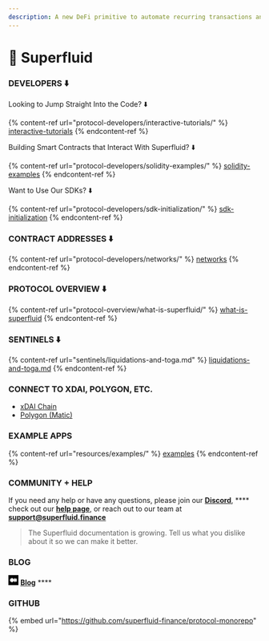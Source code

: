 ```yaml
---
description: A new DeFi primitive to automate recurring transactions and monetize Web3
---
```


# 🌊 Superfluid

### DEVELOPERS ⬇️

Looking to Jump Straight Into the Code? ⬇️

{% content-ref url="protocol-developers/interactive-tutorials/" %}
[interactive-tutorials](protocol-developers/interactive-tutorials/)
{% endcontent-ref %}

Building Smart Contracts that Interact With Superfluid? ⬇️

{% content-ref url="protocol-developers/solidity-examples/" %}
[solidity-examples](protocol-developers/solidity-examples/)
{% endcontent-ref %}

Want to Use Our SDKs? ⬇️

{% content-ref url="protocol-developers/sdk-initialization/" %}
[sdk-initialization](protocol-developers/sdk-initialization/)
{% endcontent-ref %}

### CONTRACT ADDRESSES ⬇️

{% content-ref url="protocol-developers/networks/" %}
[networks](protocol-developers/networks/)
{% endcontent-ref %}

### PROTOCOL OVERVIEW ⬇️

{% content-ref url="protocol-overview/what-is-superfluid/" %}
[what-is-superfluid](protocol-overview/what-is-superfluid/)
{% endcontent-ref %}

### SENTINELS ⬇️

{% content-ref url="sentinels/liquidations-and-toga.md" %}
[liquidations-and-toga.md](sentinels/liquidations-and-toga.md)
{% endcontent-ref %}

### CONNECT TO XDAI, POLYGON, ETC.

* [xDAI Chain](protocol-developers/networks/xdai-chain.md)
* [Polygon (Matic)](protocol-developers/networks/polygon-network-matic.md)

### EXAMPLE APPS

{% content-ref url="resources/examples/" %}
[examples](resources/examples/)
{% endcontent-ref %}

### COMMUNITY + HELP

If you need any help or have any questions, please join our [**Discord**](http://discord.superfluid.finance/), **** check out our [**help page**](http://help.superfluid.finance/), or reach out to our team at **support@superfluid.finance**

> The Superfluid documentation is growing. Tell us what you dislike about it so we can make it better.

### **BLOG**

![](<.gitbook/assets/medium (1).png>) [**Blog**](https://medium.com/superfluid-blog)   ****  &#x20;

### **GITHUB**

{% embed url="https://github.com/superfluid-finance/protocol-monorepo" %}
